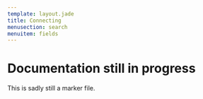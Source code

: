 ```yaml
---
template: layout.jade
title: Connecting
menusection: search
menuitem: fields
---
```



# Documentation still in progress

This is sadly still a marker file.

